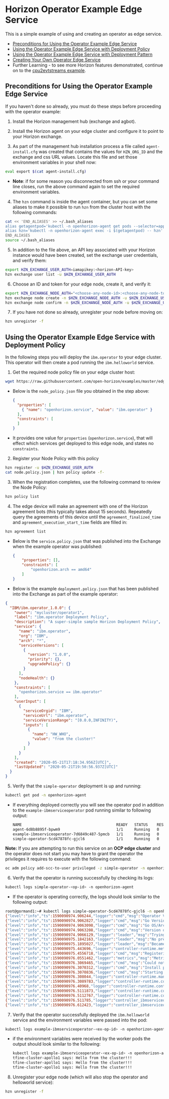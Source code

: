 # Horizon Operator Example Edge Service

This is a simple example of using and creating an operator as edge service.

- [Preconditions for Using the Operator Example Edge Service](#preconditions)
- [Using the Operator Example Edge Service with Deployment Policy](#using-operator-policy)
- [Using the Operator Example Edge Service with Deployment Pattern](PatternRegister.md)
- [Creating Your Own Operator Edge Service](CreateService.md)
- Further Learning - to see more Horizon features demonstrated, continue on to the [cpu2evtstreams example](../../evtstreams/cpu2evtstreams).

## <a id=preconditions></a> Preconditions for Using the Operator Example Edge Service

If you haven't done so already, you must do these steps before proceeding with the operator example:

1. Install the Horizon management hub (exchange and agbot).

2. Install the Horizon agent on your edge cluster and configure it to point to your Horizon exchange.

3. As part of the management hub installation process a file called `agent-install.cfg` was created that contains the values for `HZN_ORG_ID` and the exchange and css URL values. Locate this file and set those environment variables in your shell now:

  ```bash
  eval export $(cat agent-install.cfg)
  ```
 - **Note**: if for some reason you disconnected from ssh or your command line closes, run the above command again to set the required environment variables.
 
4. The `hzn` command is inside the agent container, but you can set some aliases to make it possible to run `hzn` from the cluster host with the following commands:
  ```bash
  cat << 'END_ALIASES' >> ~/.bash_aliases
  alias getagentpod='kubectl -n openhorizon-agent get pods --selector=app=agent -o jsonpath={.items[*].metadata.name}'
  alias hzn='kubectl -n openhorizon-agent exec -i $(getagentpod) -- hzn'
  END_ALIASES
  source ~/.bash_aliases
  ```

5. In addition to the file above, an API key associated with your Horizon instance would have been created, set the exchange user credentials, and verify them:

  ```bash
  export HZN_EXCHANGE_USER_AUTH=iamapikey:<horizon-API-key>
  hzn exchange user list -u $HZN_EXCHANGE_USER_AUTH
  ```

6. Choose an ID and token for your edge node, create it, and verify it:

  ```bash
  export HZN_EXCHANGE_NODE_AUTH="<choose-any-node-id>:<choose-any-node-token>"
  hzn exchange node create -n $HZN_EXCHANGE_NODE_AUTH -u $HZN_EXCHANGE_USER_AUTH
  hzn exchange node confirm -n $HZN_EXCHANGE_NODE_AUTH -u $HZN_EXCHANGE_USER_AUTH
  ```

7. If you have not done so already, unregister your node before moving on:

  ```bash
  hzn unregister -f
  ```

## <a id=using-operator-policy></a> Using the Operator Example Edge Service with Deployment Policy

In the following steps you will deploy the `ibm.operator` to your edge cluster. This operator will then create a pod running the `ibm.helloworld` service.

1. Get the required node policy file on your edge cluster host:

  ```bash
  wget https://raw.githubusercontent.com/open-horizon/examples/master/edge/services/operator/simple-operator/deploy/horizon/node.policy.json
  ```

- Below is the `node_policy.json` file you obtained in the step above:

  ```json
  {
    "properties": [
      { "name": "openhorizon.service", "value": "ibm.operator" }
    ],
    "constraints": [
    ]
  }
  ```

- It provides one value for `properties` (`openhorizon.service`), that will effect which services get deployed to this edge node, and states no `constraints`.

2. Register your Node Policy with this policy

  ```bash
  hzn register -u $HZN_EXCHANGE_USER_AUTH
  cat node.policy.json | hzn policy update -f-
  ```

3. When the registration completes, use the following command to review the Node Policy:

  ```bash
  hzn policy list
  ```

4. The edge device will make an agreement with one of the Horizon agreement bots (this typically takes about 15 seconds). Repeatedly query the agreements of this device until the `agreement_finalized_time` and `agreement_execution_start_time` fields are filled in:

  ```bash
  hzn agreement list
  ```

- Below is the `service.policy.json` that was published into the Exchange when the example operator was published:

  ```json
  {
      "properties": [],
      "constraints": [
          "openhorizon.arch == amd64"
      ]
  }
  ```

- Below is the example `deployment.policy.json` that has been published into the Exchange as part of the example operator:

```json
{
  "IBM/ibm.operator_1.0.0": {
    "owner": "mycluster/operator1",
    "label": "ibm.operator Deployment Policy",
    "description": "A super-simple sample Horizon Deployment Policy",
    "service": {
      "name": "ibm.operator",
      "org": "IBM",
      "arch": "*",
      "serviceVersions": [
        {
          "version": "1.0.0",
          "priority": {},
          "upgradePolicy": {}
        }
      ],
      "nodeHealth": {}
    },
    "constraints": [
      "openhorizon.service == ibm.operator"
    ],
    "userInput": [
      {
        "serviceOrgid": "IBM",
        "serviceUrl": "ibm.operator",
        "serviceVersionRange": "[0.0.0,INFINITY)",
        "inputs": [
          {
            "name": "HW_WHO",
            "value": "from the cluster!"
          }
        ]
      }
    ],
    "created": "2020-05-21T17:18:34.956Z[UTC]",
    "lastUpdated": "2020-05-21T19:50:56.937Z[UTC]"
  }
}
```

5. Verify that the `simple-operator` deployment is up and running:

  ```bash
  kubectl get pod -n openhorizon-agent
  ```

- If everything deployed correctly you will see the operator pod in addition to the `example-ibmserviceoperator` pod running similar to following output:

  ```bash
  NAME                                          READY   STATUS    RESTARTS   AGE
  agent-6d8b8895f-bpwm9                         1/1     Running   0          2d21h
  example-ibmserviceoperator-7d6849c487-5pmcb   1/1     Running   0          88s
  simple-operator-5cd47878fc-gjcl6              1/1     Running   0          96s
  ```

**Note:** If you are attempting to run this service on an **OCP edge cluster** and the operator does not start you may have to grant the operator the privileges it requires to execute with the following command:
 ```bash
 oc adm policy add-scc-to-user privileged -z simple-operator -n openhorizon-agent
 ```

6. Verify that the operator is running successfully by checking its logs:

  ```bash
  kubectl logs simple-operator-<op-id> -n openhorizon-agent
  ```

- If the operator is operating correctly, the logs should look similar to the following output:

```bash
root@gormand1:~# kubectl logs simple-operator-5cd47878fc-gjcl6 -n openhorizon-agent
{"level":"info","ts":1590090974.906244,"logger":"cmd","msg":"Operator Version: 0.0.1"}
{"level":"info","ts":1590090974.9062827,"logger":"cmd","msg":"Go Version: go1.14.3"}
{"level":"info","ts":1590090974.9063098,"logger":"cmd","msg":"Go OS/Arch: linux/amd64"}
{"level":"info","ts":1590090974.9063208,"logger":"cmd","msg":"Version of operator-sdk: v0.17.1"}
{"level":"info","ts":1590090974.9066129,"logger":"leader","msg":"Trying to become the leader."}
{"level":"info","ts":1590090975.1842163,"logger":"leader","msg":"No pre-existing lock was found."}
{"level":"info","ts":1590090975.1895027,"logger":"leader","msg":"Became the leader."}
{"level":"info","ts":1590090975.443696,"logger":"controller-runtime.metrics","msg":"metrics server is starting to listen","addr":"0.0.0.0:8383"}
{"level":"info","ts":1590090975.4556718,"logger":"cmd","msg":"Registering Components."}
{"level":"info","ts":1590090976.0551462,"logger":"metrics","msg":"Metrics Service object created","Service.Name":"simple-operator-metrics","Service.Namespace":"openhorizon-agent"}
{"level":"info","ts":1590090976.3069465,"logger":"cmd","msg":"Could not create ServiceMonitor object","error":"no ServiceMonitor registered with the API"}
{"level":"info","ts":1590090976.3070312,"logger":"cmd","msg":"Install prometheus-operator in your cluster to create ServiceMonitor objects","error":"no ServiceMonitor registered with the API"}
{"level":"info","ts":1590090976.3070836,"logger":"cmd","msg":"Starting the Cmd."}
{"level":"info","ts":1590090976.308044,"logger":"controller-runtime.manager","msg":"starting metrics server","path":"/metrics"}
{"level":"info","ts":1590090976.3089783,"logger":"controller-runtime.controller","msg":"Starting EventSource","controller":"ibmserviceoperator-controller","source":"kind source: /, Kind="}
{"level":"info","ts":1590090976.40968,"logger":"controller-runtime.controller","msg":"Starting EventSource","controller":"ibmserviceoperator-controller","source":"kind source: /, Kind="}
{"level":"info","ts":1590090976.5111873,"logger":"controller-runtime.controller","msg":"Starting Controller","controller":"ibmserviceoperator-controller"}
{"level":"info","ts":1590090976.5112767,"logger":"controller-runtime.controller","msg":"Starting workers","controller":"ibmserviceoperator-controller","worker count":1}
{"level":"info","ts":1590090976.511785,"logger":"controller_ibmserviceoperator","msg":"Reconciling IBMserviceOperator","Request.Namespace":"openhorizon-agent","Request.Name":"example-ibmserviceoperator"}
{"level":"info","ts":1590090976.612423,"logger":"controller_ibmserviceoperator","msg":"Creating a new Deployment","Request.Namespace":"openhorizon-agent","Request.Name":"example-ibmserviceoperator","Deployment.Namespace":"openhorizon-agent","Deployment.Name":"example-ibmserviceoperator"}
```

7. Verify that the operator successfully deployed the `ibm.helloworld` service and the environment variables were passed into the pod:

  ```bash
  kubectl logs example-ibmserviceoperator-<ex-op-id> -n openhorizon-agent
  ```

- if the environment variables were received by the worker pods the output should look similar to the following:

  ```bash
  kubectl logs example-ibmserviceoperator-<ex-op-id> -n openhorizon-agent
  tfine-cluster-apollo1 says: Hello from the cluster!!!
  tfine-cluster-apollo1 says: Hello from the cluster!!!
  tfine-cluster-apollo1 says: Hello from the cluster!!!
  ```

8. Unregister your edge node (which will also stop the operator and helloworld service):

  ```bash
  hzn unregister -f
  ```
